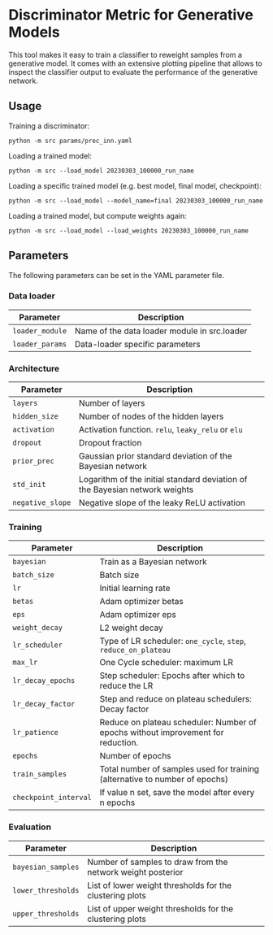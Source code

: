# Discriminator Metric for Generative Models

This tool makes it easy to train a classifier to reweight samples from a generative
model. It comes with an extensive plotting pipeline that allows to inspect the classifier
output to evaluate the performance of the generative network.

## Usage

Training a discriminator:
```
python -m src params/prec_inn.yaml
```

Loading a trained model:
```
python -m src --load_model 20230303_100000_run_name
```

Loading a specific trained model (e.g. best model, final model, checkpoint):
```
python -m src --load_model --model_name=final 20230303_100000_run_name
```

Loading a trained model, but compute weights again:
```
python -m src --load_model --load_weights 20230303_100000_run_name
```

## Parameters

The following parameters can be set in the YAML parameter file.

### Data loader

Parameter       | Description
----------------|-------------------------------------------------
`loader_module` | Name of the data loader module in src.loader
`loader_params` | Data-loader specific parameters

### Architecture

Parameter        | Description
-----------------|----------------------------------------------------------------------------
`layers`         | Number of layers
`hidden_size`    | Number of nodes of the hidden layers
`activation`     | Activation function. `relu`, `leaky_relu` or `elu`
`dropout`        | Dropout fraction
`prior_prec`     | Gaussian prior standard deviation of the Bayesian network
`std_init`       | Logarithm of the initial standard deviation of the Bayesian network weights
`negative_slope` | Negative slope of the leaky ReLU activation

### Training

Parameter         | Description
------------------|---------------------------------------------------------------------------
`bayesian`        | Train as a Bayesian network
`batch_size`      | Batch size
`lr`              | Initial learning rate
`betas`           | Adam optimizer betas
`eps`             | Adam optimizer eps
`weight_decay`    | L2 weight decay
`lr_scheduler`    | Type of LR scheduler: `one_cycle`, `step`, `reduce_on_plateau`
`max_lr`          | One Cycle scheduler: maximum LR
`lr_decay_epochs` | Step scheduler: Epochs after which to reduce the LR
`lr_decay_factor` | Step and reduce on plateau schedulers: Decay factor
`lr_patience`     | Reduce on plateau scheduler: Number of epochs without improvement for reduction.
`epochs`          | Number of epochs
`train_samples`   | Total number of samples used for training (alternative to number of epochs)
`checkpoint_interval` | If value n set, save the model after every n epochs

### Evaluation

Parameter          | Description
-------------------|-------------------------------------------------------------
`bayesian_samples` | Number of samples to draw from the network weight posterior
`lower_thresholds` | List of lower weight thresholds for the clustering plots
`upper_thresholds` | List of upper weight thresholds for the clustering plots
